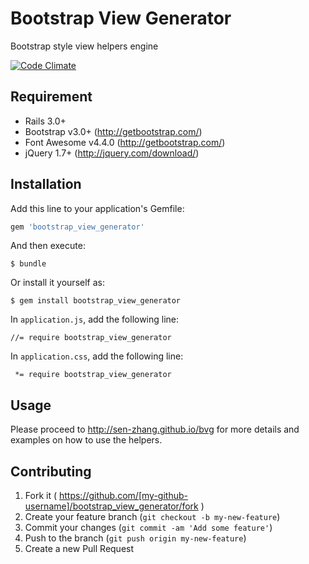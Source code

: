# Bootstrap View Generator

Bootstrap style view helpers engine

[![Code Climate](https://codeclimate.com/github/Sen-Zhang/bootstrap_view_generator/badges/gpa.svg)](https://codeclimate.com/github/Sen-Zhang/bootstrap_view_generator)


## Requirement
* Rails 3.0+  
* Bootstrap v3.0+  (http://getbootstrap.com/)
* Font Awesome v4.4.0  (http://getbootstrap.com/)
* jQuery 1.7+ (http://jquery.com/download/)

## Installation

Add this line to your application's Gemfile:

```ruby
gem 'bootstrap_view_generator'
```

And then execute:

    $ bundle

Or install it yourself as:

    $ gem install bootstrap_view_generator
    
In `application.js`, add the following line:
    
    //= require bootstrap_view_generator

In `application.css`, add the following line:
    
     *= require bootstrap_view_generator

## Usage

Please proceed to http://sen-zhang.github.io/bvg for more details and examples on how to use the helpers.

## Contributing

1. Fork it ( https://github.com/[my-github-username]/bootstrap_view_generator/fork )
2. Create your feature branch (`git checkout -b my-new-feature`)
3. Commit your changes (`git commit -am 'Add some feature'`)
4. Push to the branch (`git push origin my-new-feature`)
5. Create a new Pull Request
